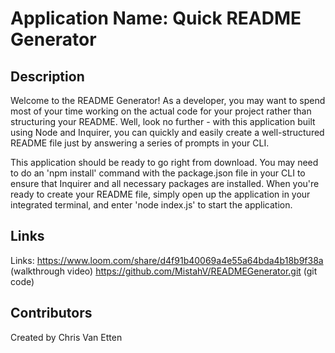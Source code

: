 # Application Name: Quick README Generator


## Description

Welcome to the README Generator! As a developer, you may want to spend most of your time working on the actual code for your project rather than structuring your README. Well, look no further - with this application built using Node and Inquirer, you can quickly and easily create a well-structured README file just by answering a series of prompts in your CLI.

This application should be ready to go right from download. You may need to do an 'npm install' command with the package.json file in your CLI to ensure that Inquirer and all necessary packages are installed. When you're ready to create your README file, simply open up the application in your integrated terminal, and enter 'node index.js' to start the application.


## Links

Links:
https://www.loom.com/share/d4f91b40069a4e55a64bda4b18b9f38a  (walkthrough video)
https://github.com/MistahV/READMEGenerator.git (git code)


## Contributors

Created by Chris Van Etten


